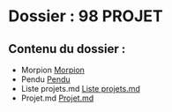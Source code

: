 # Dossier : 98 PROJET
 
 ## Contenu du dossier : 
- Morpion [Morpion](./Morpion)
- Pendu [Pendu](./Pendu)
- Liste projets.md [Liste projets.md](./Liste_projets.md)
- Projet.md [Projet.md](./Projet.md)
